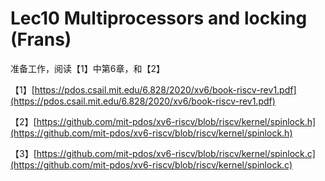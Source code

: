 # Lec10 Multiprocessors and locking \(Frans\)

准备工作，阅读【1】中第6章，和【2】

【1】[https://pdos.csail.mit.edu/6.828/2020/xv6/book-riscv-rev1.pdf](https://pdos.csail.mit.edu/6.828/2020/xv6/book-riscv-rev1.pdf)

【2】[https://github.com/mit-pdos/xv6-riscv/blob/riscv/kernel/spinlock.h](https://github.com/mit-pdos/xv6-riscv/blob/riscv/kernel/spinlock.h)

【3】[https://github.com/mit-pdos/xv6-riscv/blob/riscv/kernel/spinlock.c](https://github.com/mit-pdos/xv6-riscv/blob/riscv/kernel/spinlock.c)


